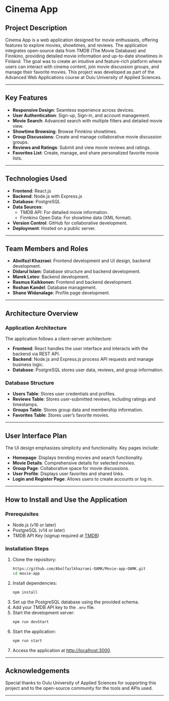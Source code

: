 # Cinema App

## Project Description
Cinema App is a web application designed for movie enthusiasts, offering features to explore movies, showtimes, and reviews. The application integrates open-source data from TMDB (The Movie Database) and Finnkino, providing detailed movie information and up-to-date showtimes in Finland. The goal was to create an intuitive and feature-rich platform where users can interact with cinema content, join movie discussion groups, and manage their favorite movies. This project was developed as part of the Advanced Web Applications course at Oulu University of Applied Sciences.

---

## Key Features
- **Responsive Design**: Seamless experience across devices.
- **User Authentication**: Sign-up, Sign-in, and account management.
- **Movie Search**: Advanced search with multiple filters and detailed movie view.
- **Showtime Browsing**: Browse Finnkino showtimes.
- **Group Discussions**: Create and manage collaborative movie discussion groups.
- **Reviews and Ratings**: Submit and view movie reviews and ratings.
- **Favorites List**: Create, manage, and share personalized favorite movie lists.

---

## Technologies Used
- **Frontend**: React.js
- **Backend**: Node.js with Express.js
- **Database**: PostgreSQL
- **Data Sources**:
  - TMDB API: For detailed movie information.
  - Finnkino Open Data: For showtime data (XML format).
- **Version Control**: GitHub for collaborative development.
- **Deployment**: Hosted on a public server.

---

## Team Members and Roles
- **Abolfazl Khazraei**: Frontend development and UI design, backend development.
- **Didarul Islam**: Database structure and backend development.
- **Marek Letev**: Backend development.
- **Rasmus Kaikkonen**: Frontend and backend development.
- **Roshan Kandel**: Database management.
- **Shane Widanalage**: Profile page development.

---

## Architecture Overview
### Application Architecture
The application follows a client-server architecture:
- **Frontend**: React handles the user interface and interacts with the backend via REST API.
- **Backend**: Node.js and Express.js process API requests and manage business logic.
- **Database**: PostgreSQL stores user data, reviews, and group information.

### Database Structure
- **Users Table**: Stores user credentials and profiles.
- **Reviews Table**: Stores user-submitted reviews, including ratings and timestamps.
- **Groups Table**: Stores group data and membership information.
- **Favorites Table**: Stores user’s favorite movies.

---

## User Interface Plan
The UI design emphasizes simplicity and functionality. Key pages include:
- **Homepage**: Displays trending movies and search functionality.
- **Movie Details**: Comprehensive details for selected movies.
- **Group Page**: Collaborative space for movie discussions.
- **User Profile**: Displays user favorites and shared links.
- **Login and Register Page**: Allows users to create accounts or log in.

---

## How to Install and Use the Application
### Prerequisites
- Node.js (v16 or later)
- PostgreSQL (v14 or later)
- TMDB API Key (signup required at [TMDB](https://www.themoviedb.org/))

### Installation Steps
1. Clone the repository:
   ```bash
   https://github.com/Abolfazlkhazraei-OAMK/Movie-app-OAMK.git
   cd movie-app
   ```
2. Install dependencies:
   ```bash
   npm install
   ```
3. Set up the PostgreSQL database using the provided schema.
4. Add your TMDB API key to the `.env` file.
5. Start the development server:
   ```bash
   npm run devStart
   ```
6. Start the application:
   ```bash
   npm run start
   ```
7. Access the application at [http://localhost:3000](http://localhost:3000).

---

## Acknowledgements
Special thanks to Oulu University of Applied Sciences for supporting this project and to the open-source community for the tools and APIs used.

---
